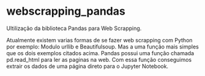 # webscrapping_pandas
Ultilização da biblioteca Pandas para Web Scrapping.

Atualmente existem varias formas de se fazer web scrapping com Python por exemplo: Modulo urllib e Beautifulsoup. Mas a uma função mais simples que os dois exemplos citados acima. Pandas possui uma função chamada pd.read_html para ler as paginas na web.
Com essa função conseguimos extrair os dados de uma página direto para o Jupyter Notebook.
